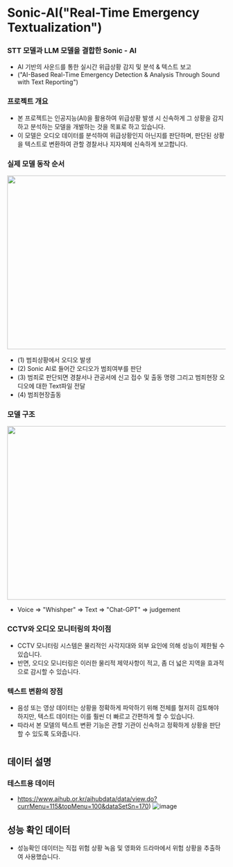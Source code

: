 # Sonic-AI("Real-Time Emergency Textualization")
### STT 모델과 LLM 모델을 결합한  Sonic - AI
- AI 기반의 사운드를 통한 실시간 위급상황 감지 및 분석 & 텍스트 보고
- ("AI-Based Real-Time Emergency Detection & Analysis Through Sound with Text Reporting")
  
### 프로젝트 개요
- 본 프로젝트는 인공지능(AI)을 활용하여 위급상황 발생 시 신속하게 그 상황을 감지하고 분석하는 모델을 개발하는 것을 목표로 하고 있습니다.
- 이 모델은 오디오 데이터를 분석하여 위급상황인지 아닌지를 판단하며, 판단된 상황을 텍스트로 변환하여 관할 경찰서나 지자체에 신속하게 보고합니다.

### 실제 모델 동작 순서
<img src = "https://github.com/koreanmarine/Sonic-AI/assets/130243045/93647c87-70b2-4a80-83bd-001e61f2a6ec" width="800" height="400"/>

- (1) 범죄상황에서 오디오 발생
- (2) Sonic AI로 들어간 오디오가 범죄여부를 판단
- (3) 범죄로 판단되면 경찰서나 관공서에 신고 접수 및 출동 명령 그리고 범죄현장 오디오에 대한 Text파일 전달
- (4) 범죄현장출동

### 모델 구조
<img src = "https://github.com/koreanmarine/Sonic-AI/assets/130243045/dbc92e5c-23d3-449b-8236-597b3fbcb242" width="800" height="400"/>

- Voice => "Whishper" => Text => "Chat-GPT" => judgement


### CCTV와 오디오 모니터링의 차이점
- CCTV 모니터링 시스템은 물리적인 사각지대와 외부 요인에 의해 성능이 제한될 수 있습니다.
- 반면, 오디오 모니터링은 이러한 물리적 제약사항이 적고, 좀 더 넓은 지역을 효과적으로 감시할 수 있습니다.

### 텍스트 변환의 장점
- 음성 또는 영상 데이터는 상황을 정확하게 파악하기 위해 전체를 철저히 검토해야 하지만, 텍스트 데이터는 이를 훨씬 더 빠르고 간편하게 할 수 있습니다.
- 따라서 본 모델의 텍스트 변환 기능은 관할 기관이 신속하고 정확하게 상황을 판단할 수 있도록 도와줍니다.
# 
## 데이터 설명
### 테스트용 데이터 
- https://www.aihub.or.kr/aihubdata/data/view.do?currMenu=115&topMenu=100&dataSetSn=170)
![image](https://github.com/koreanmarine/Sonic-AI/assets/130243045/417d2a87-0831-4919-b5d9-0d9f9da81275)

## 성능 확인 데이터
- 성능확인 데이터는 직접 위험 상황 녹음 및 영화와 드라마에서 위험 상황을 추출하여 사용했습니다.
